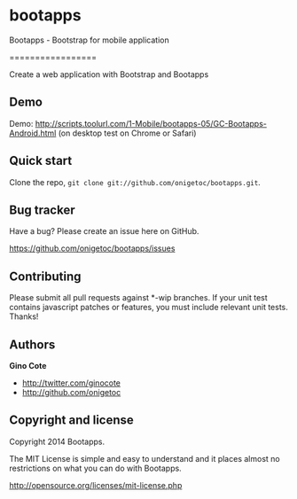 bootapps
========

Bootapps - Bootstrap for mobile application

=================

Create a web application with Bootstrap and Bootapps

Demo
-----------
Demo: http://scripts.toolurl.com/1-Mobile/bootapps-05/GC-Bootapps-Android.html (on desktop test on Chrome or Safari)

Quick start
-----------

Clone the repo, `git clone git://github.com/onigetoc/bootapps.git`.


Bug tracker
-----------

Have a bug? Please create an issue here on GitHub.

https://github.com/onigetoc/bootapps/issues


Contributing
------------

Please submit all pull requests against *-wip branches. If your unit test contains javascript patches or features, you must include relevant unit tests. Thanks!


Authors
-------

**Gino Cote**

+ http://twitter.com/ginocote
+ http://github.com/onigetoc



Copyright and license
---------------------

Copyright 2014 Bootapps.

The MIT License is simple and easy to understand and it places almost no restrictions on what you can do with Bootapps.

  http://opensource.org/licenses/mit-license.php
